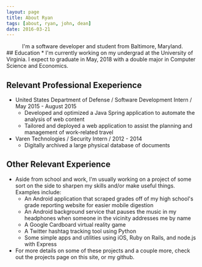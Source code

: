 ```yaml
---
layout: page
title: About Ryan
tags: [about, ryan, john, dean]
date: 2016-03-21
---
```

<center>I'm a software developer and student from Baltimore, Maryland.</center>
## Education
* I'm currently working on my undergrad at the University of Virginia. I expect to graduate in May, 2018 with a double major in Computer Science and Economics.

## Relevant Professional Exeperience
* United States Department of Defense / Software Development Intern / May 2015 - August 2015
	* Developed and optimized a Java Spring application to automate the analysis of web content
	* Tailored and deployed a web application to assist the planning and management of work-related travel
* Varen Technologies / Security Intern / 2012 - 2014
	* Digitally archived a large physical database of documents

## Other Relevant Experience
* Aside from school and work, I'm usually working on a project of some sort on the side to sharpen my skills and/or make useful things. Examples include:
	* An Android application that scraped grades off of my high school's grade reporting website for easier mobile digestion
	* An Android background service that pauses the music in my headphones when someone in the vicinity addresses me by name
	* A Google Cardboard virtual reality game
	* A Twitter hashtag tracking tool using Python
	* Some simple apps and utilities using iOS, Ruby on Rails, and node.js with Express
* For more details on some of these projects and a couple more, check out the projects page on this site, or my github.